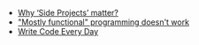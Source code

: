   * [Why ‘Side Projects’ matter?](https://medium.com/small-giants/why-side-projects-matter-a024eddad60c)
  * ["Mostly functional" programming doesn't work](http://getpocket.com/redirect?url=http%3A%2F%2Fqueue.acm.org%2Fdetail.cfm%3Fref%3Drss%26id%3D2611829)
  * [Write Code Every Day](http://ejohn.org/blog/write-code-every-day/)
